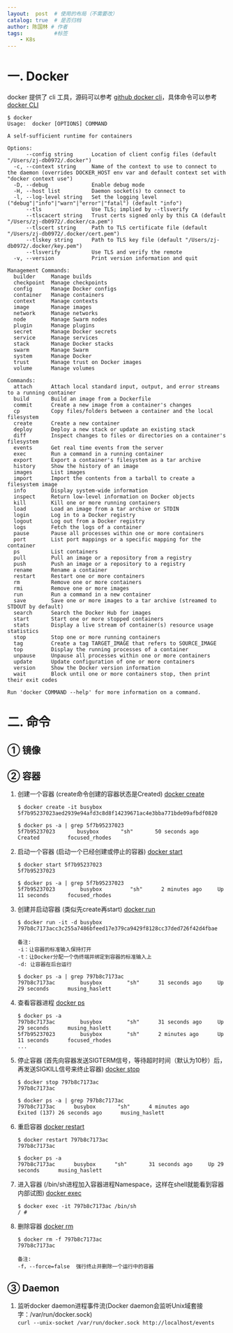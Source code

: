 ```yaml
---
layout:  post  # 使用的布局（不需要改）
catalog: true  # 是否归档
author: 陈国林 # 作者
tags:          #标签
    - K8s
---
```


# 一. Docker
docker 提供了 cli 工具，源码可以参考 [github docker cli](https://github.com/docker/cli)，具体命令可以参考 [docker CLI](https://docs.docker.com/engine/reference/run/)

```
$ docker
Usage:	docker [OPTIONS] COMMAND

A self-sufficient runtime for containers

Options:
      --config string      Location of client config files (default "/Users/zj-db0972/.docker")
  -c, --context string     Name of the context to use to connect to the daemon (overrides DOCKER_HOST env var and default context set with "docker context use")
  -D, --debug              Enable debug mode
  -H, --host list          Daemon socket(s) to connect to
  -l, --log-level string   Set the logging level ("debug"|"info"|"warn"|"error"|"fatal") (default "info")
      --tls                Use TLS; implied by --tlsverify
      --tlscacert string   Trust certs signed only by this CA (default "/Users/zj-db0972/.docker/ca.pem")
      --tlscert string     Path to TLS certificate file (default "/Users/zj-db0972/.docker/cert.pem")
      --tlskey string      Path to TLS key file (default "/Users/zj-db0972/.docker/key.pem")
      --tlsverify          Use TLS and verify the remote
  -v, --version            Print version information and quit

Management Commands:
  builder     Manage builds
  checkpoint  Manage checkpoints
  config      Manage Docker configs
  container   Manage containers
  context     Manage contexts
  image       Manage images
  network     Manage networks
  node        Manage Swarm nodes
  plugin      Manage plugins
  secret      Manage Docker secrets
  service     Manage services
  stack       Manage Docker stacks
  swarm       Manage Swarm
  system      Manage Docker
  trust       Manage trust on Docker images
  volume      Manage volumes

Commands:
  attach      Attach local standard input, output, and error streams to a running container
  build       Build an image from a Dockerfile
  commit      Create a new image from a container's changes
  cp          Copy files/folders between a container and the local filesystem
  create      Create a new container
  deploy      Deploy a new stack or update an existing stack
  diff        Inspect changes to files or directories on a container's filesystem
  events      Get real time events from the server
  exec        Run a command in a running container
  export      Export a container's filesystem as a tar archive
  history     Show the history of an image
  images      List images
  import      Import the contents from a tarball to create a filesystem image
  info        Display system-wide information
  inspect     Return low-level information on Docker objects
  kill        Kill one or more running containers
  load        Load an image from a tar archive or STDIN
  login       Log in to a Docker registry
  logout      Log out from a Docker registry
  logs        Fetch the logs of a container
  pause       Pause all processes within one or more containers
  port        List port mappings or a specific mapping for the container
  ps          List containers
  pull        Pull an image or a repository from a registry
  push        Push an image or a repository to a registry
  rename      Rename a container
  restart     Restart one or more containers
  rm          Remove one or more containers
  rmi         Remove one or more images
  run         Run a command in a new container
  save        Save one or more images to a tar archive (streamed to STDOUT by default)
  search      Search the Docker Hub for images
  start       Start one or more stopped containers
  stats       Display a live stream of container(s) resource usage statistics
  stop        Stop one or more running containers
  tag         Create a tag TARGET_IMAGE that refers to SOURCE_IMAGE
  top         Display the running processes of a container
  unpause     Unpause all processes within one or more containers
  update      Update configuration of one or more containers
  version     Show the Docker version information
  wait        Block until one or more containers stop, then print their exit codes

Run 'docker COMMAND --help' for more information on a command.
```

# 二. 命令
## ① 镜像

## ② 容器
1. 创建一个容器 (create命令创建的容器状态是Created) [docker create](https://docs.docker.com/engine/reference/commandline/create/)
   ```
   $ docker create -it busybox
   5f7b95237023aed2939e94afd3c8d8f14239671ac4e3bba771bde09afbdf0820
   
   $ docker ps -a | grep 5f7b95237023
   5f7b95237023       busybox       "sh"       50 seconds ago         Created         focused_rhodes
   ```
2. 启动一个容器 (启动一个已经创建或停止的容器) [docker start](https://docs.docker.com/engine/reference/commandline/start/)
   ```
   $ docker start 5f7b95237023
   5f7b95237023
   
   $ docker ps -a | grep 5f7b95237023
   5f7b95237023        busybox         "sh"      2 minutes ago     Up 11 seconds      focused_rhodes
   ```
3. 创建并启动容器 (类似先create再start) [docker run](https://docs.docker.com/engine/reference/commandline/run/)
   ```
   $ docker run -it -d busybox 
   797b8c7173acc3c255a7486bfeed17e379ca9429f8128cc37ded726f42d4fbae
   
   备注:
   -i：让容器的标准输入保持打开
   -t：让Docker分配一个伪终端并绑定到容器的标准输入上
   -d: 让容器在后台运行
   
   $ docker ps -a | grep 797b8c7173ac
   797b8c7173ac        busybox        "sh"      31 seconds ago     Up 29 seconds      musing_haslett
   ```
4. 查看容器进程  [docker ps](https://docs.docker.com/engine/reference/commandline/ps/)
   ```
   $ docker ps -a
   797b8c7173ac        busybox        "sh"      31 seconds ago     Up 29 seconds      musing_haslett
   5f7b95237023        busybox        "sh"      2 minutes ago      Up 11 seconds      focused_rhodes
   ...
   ```
5. 停止容器 (首先向容器发送SIGTERM信号，等待超时时间（默认为10秒）后，再发送SIGKILL信号来终止容器)  [docker stop](https://docs.docker.com/engine/reference/commandline/stop/)
   ```
   $ docker stop 797b8c7173ac
   797b8c7173ac
   
   $ docker ps -a | grep 797b8c7173ac
   797b8c7173ac      busybox       "sh"      4 minutes ago       Exited (137) 26 seconds ago      musing_haslett
   ```
6. 重启容器  [docker restart](https://docs.docker.com/engine/reference/commandline/restart/)
   ```
   $ docker restart 797b8c7173ac
   797b8c7173ac
   
   $ docker ps -a
   797b8c7173ac      busybox      "sh"       31 seconds ago     Up 29 seconds      musing_haslett
   ```
7. 进入容器 (/bin/sh进程加入容器进程Namespace，这样在shell就能看到容器内部试图)  [docker exec](https://docs.docker.com/engine/reference/commandline/exec/)
   ```
   $ docker exec -it 797b8c7173ac /bin/sh
   / # 
   ```
8. 删除容器  [docker rm](https://docs.docker.com/engine/reference/commandline/rm/)
   ```
   $ docker rm -f 797b8c7173ac
   797b8c7173ac
   
   备注:
   -f，--force=false  强行终止并删除一个运行中的容器
   ```

## ③ Daemon
1. 监听docker daemon进程事件流(Docker daemon会监听Unix域套接字：/var/run/docker.sock)  
   `curl --unix-socket /var/run/docker.sock http://localhost/events`
